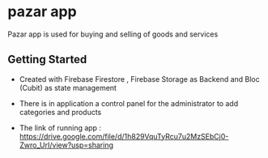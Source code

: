 # pazar app

Pazar app is used for buying and selling of goods and services

## Getting Started

- Created with Firebase Firestore , Firebase Storage as Backend and Bloc (Cubit) as state management

- There is in application a control panel for the administrator to add categories and products 


- The link of running app :
https://drive.google.com/file/d/1h829VquTyRcu7u2MzSEbCj0-Zwro_UrI/view?usp=sharing



